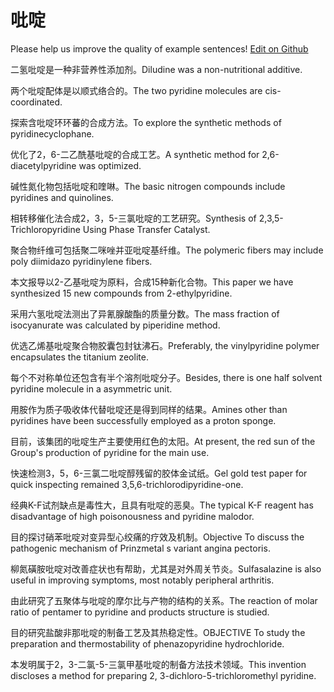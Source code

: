 # 吡啶

Please help us improve the quality of example sentences! [Edit on Github](https://github.com/jiyushe/jiyu-example-sentence-source/blob/main/chinese/biding.md)

<p><span class="chinese">二氢吡啶是一种非营养性添加剂。</span><span class="english">Diludine was a non-nutritional additive.</span></p>

<p><span class="chinese">两个吡啶配体是以顺式络合的。</span><span class="english">The two pyridine molecules are cis-coordinated.</span></p>

<p><span class="chinese">探索含吡啶环环蕃的合成方法。</span><span class="english">To explore the synthetic methods of pyridinecyclophane.</span></p>

<p><span class="chinese">优化了2，6-二乙酰基吡啶的合成工艺。</span><span class="english">A synthetic method for 2,6-diacetylpyridine was optimized.</span></p>

<p><span class="chinese">碱性氮化物包括吡啶和喹啉。</span><span class="english">The basic nitrogen compounds include pyridines and quinolines.</span></p>

<p><span class="chinese">相转移催化法合成2，3，5-三氯吡啶的工艺研究。</span><span class="english">Synthesis of 2,3,5-Trichloropyridine Using Phase Transfer Catalyst.</span></p>

<p><span class="chinese">聚合物纤维可包括聚二咪唑并亚吡啶基纤维。</span><span class="english">The polymeric fibers may include poly diimidazo pyridinylene fibers.</span></p>

<p><span class="chinese">本文报导以2-乙基吡啶为原料，合成15种新化合物。</span><span class="english">This paper we have synthesized 15 new compounds from 2-ethylpyridine.</span></p>

<p><span class="chinese">采用六氢吡啶法测出了异氰腺酸酯的质量分数。</span><span class="english">The mass fraction of isocyanurate was calculated by piperidine method.</span></p>

<p><span class="chinese">优选乙烯基吡啶聚合物胶囊包封钛沸石。</span><span class="english">Preferably, the vinylpyridine polymer encapsulates the titanium zeolite.</span></p>

<p><span class="chinese">每个不对称单位还包含有半个溶剂吡啶分子。</span><span class="english">Besides, there is one half solvent pyridine molecule in a asymmetric unit.</span></p>

<p><span class="chinese">用胺作为质子吸收体代替吡啶还是得到同样的结果。</span><span class="english">Amines other than pyridines have been successfully employed as a proton sponge.</span></p>

<p><span class="chinese">目前，该集团的吡啶生产主要使用红色的太阳。</span><span class="english">At present, the red sun of the Group's production of pyridine for the main use.</span></p>

<p><span class="chinese">快速检测3，5，6-三氯二吡啶醇残留的胶体金试纸。</span><span class="english">Gel gold test paper for quick inspecting remained 3,5,6-trichlorodipyridine-one.</span></p>

<p><span class="chinese">经典K-F试剂缺点是毒性大，且具有吡啶的恶臭。</span><span class="english">The typical K-F reagent has disadvantage of high poisonousness and pyridine malodor.</span></p>

<p><span class="chinese">目的探讨硝苯吡啶对变异型心绞痛的疗效及机制。</span><span class="english">Objective To discuss the pathogenic mechanism of Prinzmetal s variant angina pectoris.</span></p>

<p><span class="chinese">柳氮磺胺吡啶对改善症状也有帮助，尤其是对外周关节炎。</span><span class="english">Sulfasalazine is also useful in improving symptoms, most notably peripheral arthritis.</span></p>

<p><span class="chinese">由此研究了五聚体与吡啶的摩尔比与产物的结构的关系。</span><span class="english">The reaction of molar ratio of pentamer to pyridine and products structure is studied.</span></p>

<p><span class="chinese">目的研究盐酸非那吡啶的制备工艺及其热稳定性。</span><span class="english">OBJECTIVE To study the preparation and thermostability of phenazopyridine hydrochloride.</span></p>

<p><span class="chinese">本发明属于2，3-二氯-5-三氯甲基吡啶的制备方法技术领域。</span><span class="english">This invention discloses a method for preparing 2, 3-dichloro-5-trichloromethyl pyridine.</span></p>

